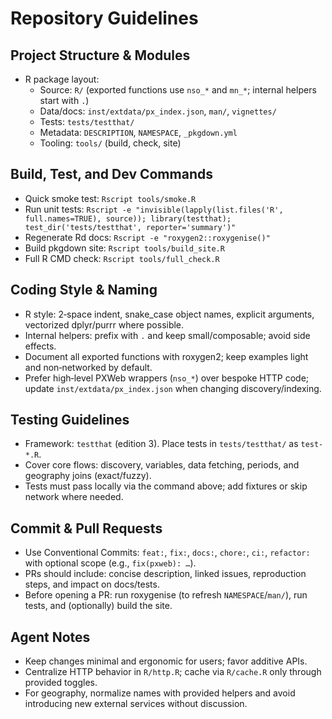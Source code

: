 # Repository Guidelines

## Project Structure & Modules
- R package layout:
  - Source: `R/` (exported functions use `nso_*` and `mn_*`; internal helpers start with `.`)
  - Data/docs: `inst/extdata/px_index.json`, `man/`, `vignettes/`
  - Tests: `tests/testthat/`
  - Metadata: `DESCRIPTION`, `NAMESPACE`, `_pkgdown.yml`
  - Tooling: `tools/` (build, check, site)

## Build, Test, and Dev Commands
- Quick smoke test: `Rscript tools/smoke.R`
- Run unit tests: `Rscript -e "invisible(lapply(list.files('R', full.names=TRUE), source)); library(testthat); test_dir('tests/testthat', reporter='summary')"`
- Regenerate Rd docs: `Rscript -e "roxygen2::roxygenise()"`
- Build pkgdown site: `Rscript tools/build_site.R`
- Full R CMD check: `Rscript tools/full_check.R`

## Coding Style & Naming
- R style: 2‑space indent, snake_case object names, explicit arguments, vectorized dplyr/purrr where possible.
- Internal helpers: prefix with `.` and keep small/composable; avoid side effects.
- Document all exported functions with roxygen2; keep examples light and non‑networked by default.
- Prefer high‑level PXWeb wrappers (`nso_*`) over bespoke HTTP code; update `inst/extdata/px_index.json` when changing discovery/indexing.

## Testing Guidelines
- Framework: `testthat` (edition 3). Place tests in `tests/testthat/` as `test-*.R`.
- Cover core flows: discovery, variables, data fetching, periods, and geography joins (exact/fuzzy).
- Tests must pass locally via the command above; add fixtures or skip network where needed.

## Commit & Pull Requests
- Use Conventional Commits: `feat:`, `fix:`, `docs:`, `chore:`, `ci:`, `refactor:` with optional scope (e.g., `fix(pxweb): …`).
- PRs should include: concise description, linked issues, reproduction steps, and impact on docs/tests.
- Before opening a PR: run roxygenise (to refresh `NAMESPACE`/`man/`), run tests, and (optionally) build the site.

## Agent Notes
- Keep changes minimal and ergonomic for users; favor additive APIs.
- Centralize HTTP behavior in `R/http.R`; cache via `R/cache.R` only through provided toggles.
- For geography, normalize names with provided helpers and avoid introducing new external services without discussion.

